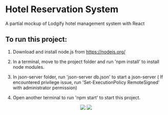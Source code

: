 # Hotel Reservation System
A partial mockup of Lodgify hotel management system with React

## To run this project:

1. Download and install node.js from https://nodejs.org/

2. In a terminal, move to the project folder and run 'npm install' to install node modules.

3. In json-server folder, run 'json-server db.json' to start a json-server
   ( If encountered privilege issue, run 'Set-ExecutionPolicy RemoteSigned' with administrator permission)

4. Open another terminal to run 'npm start' to start this project.

<p align="center">
  <img src="https://github.com/tix123/Hotel-Reservation-System-Lodgify-Mockup-React/blob/master/screenshots/Screenshot_01.jpg">
  <img src="https://github.com/tix123/Hotel-Reservation-System-Lodgify-Mockup-React/blob/master/screenshots/Screenshot_02.jpg">
</p>
<br>
